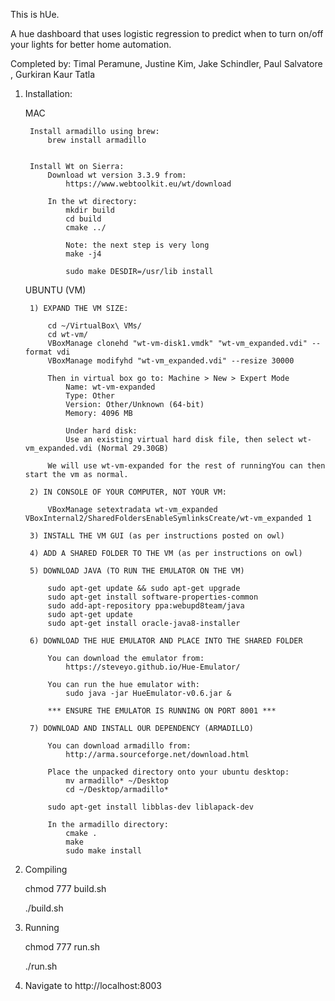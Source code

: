 
This is hUe.

A hue dashboard that uses logistic regression to predict when to turn on/off your lights for better home automation.

Completed by:
Timal Peramune, Justine Kim, Jake Schindler, Paul Salvatore , Gurkiran Kaur Tatla 



1) Installation:

	MAC

		Install armadillo using brew:
			brew install armadillo


		Install Wt on Sierra:
			Download wt version 3.3.9 from:
				https://www.webtoolkit.eu/wt/download

			In the wt directory:
				mkdir build
				cd build
				cmake ../

				Note: the next step is very long
				make -j4		

				sudo make DESDIR=/usr/lib install


	UBUNTU (VM)

		1) EXPAND THE VM SIZE:

			cd ~/VirtualBox\ VMs/
			cd wt-vm/
			VBoxManage clonehd "wt-vm-disk1.vmdk" "wt-vm_expanded.vdi" --format vdi
			VBoxManage modifyhd "wt-vm_expanded.vdi" --resize 30000

			Then in virtual box go to: Machine > New > Expert Mode
				Name: wt-vm-expanded
				Type: Other
				Version: Other/Unknown (64-bit)
				Memory: 4096 MB

				Under hard disk:
				Use an existing virtual hard disk file, then select wt-vm_expanded.vdi (Normal 29.30GB)

			We will use wt-vm-expanded for the rest of runningYou can then start the vm as normal.

		2) IN CONSOLE OF YOUR COMPUTER, NOT YOUR VM:

			VBoxManage setextradata wt-vm_expanded VBoxInternal2/SharedFoldersEnableSymlinksCreate/wt-vm_expanded 1

		3) INSTALL THE VM GUI (as per instructions posted on owl)

		4) ADD A SHARED FOLDER TO THE VM (as per instructions on owl)

		5) DOWNLOAD JAVA (TO RUN THE EMULATOR ON THE VM)

			sudo apt-get update && sudo apt-get upgrade
			sudo apt-get install software-properties-common
			sudo add-apt-repository ppa:webupd8team/java
			sudo apt-get update
			sudo apt-get install oracle-java8-installer

		6) DOWNLOAD THE HUE EMULATOR AND PLACE INTO THE SHARED FOLDER

			You can download the emulator from:
				https://steveyo.github.io/Hue-Emulator/

			You can run the hue emulator with:
				sudo java -jar HueEmulator-v0.6.jar &

			*** ENSURE THE EMULATOR IS RUNNING ON PORT 8001 ***

		7) DOWNLOAD AND INSTALL OUR DEPENDENCY (ARMADILLO)

			You can download armadillo from:
				http://arma.sourceforge.net/download.html

			Place the unpacked directory onto your ubuntu desktop:
				mv armadillo* ~/Desktop
				cd ~/Desktop/armadillo*

			sudo apt-get install libblas-dev liblapack-dev

			In the armadillo directory:
				cmake .
				make
				sudo make install

2) Compiling

	chmod 777 build.sh

	./build.sh

3) Running

	chmod 777 run.sh

	./run.sh

4) Navigate to http://localhost:8003
